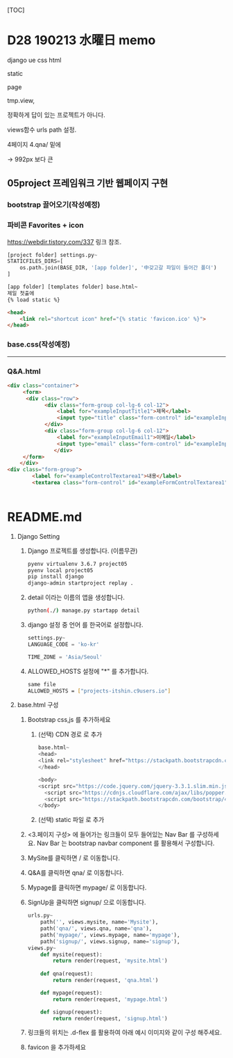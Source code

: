 [TOC]



# D28 190213 水曜日 memo

django ue css html 

static

page

tmp.view,

정확하게 답이 있는 프로젝트가 아니다.

views함수 urls path 설정.

4페이지 4.qna/ 밑에

-> 992px 보다 큰

## 05project 프레임워크 기반 웹페이지 구현

### bootstrap 끌어오기(작성예정)

### 파비콘 Favorites + icon

https://webdir.tistory.com/337 링크 참조.

```python
[project folder] settings.py~
STATICFILES_DIRS=[
    os.path.join(BASE_DIR, '[app folder]', '中갖고갈 파일이 들어간 폴더')
]
```

```html
[app folder] [templates folder] base.html~
제일 첫출에
{% load static %}

<head>
    <link rel="shortcut icon" href="{% static 'favicon.ico' %}">
</head>
```



### base.css(작성예정)

---



### Q&A.html

```html
<div class="container">
     <form>
      <div class="row">
            <div class="form-group col-lg-6 col-12">
                <label for="exampleInputTitle1">제목</label>
                <input type="title" class="form-control" id="exampleInputTitle1" aria-describeby="title">
            </div>
            <div class="form-group col-lg-6 col-12">
                <label for="exampleInputEmail1">이메일</label>
                <input type="email" class="form-control" id="exampleInputEmail1" aria-describedby="emailHelp">
               </div>
     </form>
    </div> 
<div class="form-group">
        <label for="exampleControlTextarea1">내용</label>
        <textarea class="form-control" id="exampleFormControlTextarea1" rows="3"></textarea>
     
```



# README.md

1. Django Setting
   1. Django 프로젝트를 생성합니다. (이름무관)

      ```bash
      pyenv virtualenv 3.6.7 project05
      pyenv local project05
      pip install django
      django-admin startproject replay .
      ```

      

   2. detail 이라는 이름의 앱을 생성합니다.

      ```bash
      python(./) manage.py startapp detail
      ```

      

   3. django 설정 중 언어 를 한국어로 설정합니다.

      ```python
      settings.py~
      LANGUAGE_CODE = 'ko-kr'
      
      TIME_ZONE = 'Asia/Seoul'
      ```

      

   4. ALLOWED_HOSTS 설정에 "*" 를 추가합니다.

      ```bash
      same file
      ALLOWED_HOSTS = ["projects-itshin.c9users.io"]
      ```

      

2. base.html 구성
   1. Bootstrap css,js 를 추가하세요

      1. (선택) CDN 경로 로 추가

         ```python
         base.html~
         <head>
         <link rel="stylesheet" href="https://stackpath.bootstrapcdn.com/bootstrap/4.3.0/css/bootstrap.min.css" integrity="sha384-PDle/QlgIONtM1aqA2Qemk5gPOE7wFq8+Em+G/hmo5Iq0CCmYZLv3fVRDJ4MMwEA" crossorigin="anonymous">
         </head>
         
         <body>
         <script src="https://code.jquery.com/jquery-3.3.1.slim.min.js" integrity="sha384-q8i/X+965DzO0rT7abK41JStQIAqVgRVzpbzo5smXKp4YfRvH+8abtTE1Pi6jizo" crossorigin="anonymous"></script>
           <script src="https://cdnjs.cloudflare.com/ajax/libs/popper.js/1.14.7/umd/popper.min.js" integrity="sha384-UO2eT0CpHqdSJQ6hJty5KVphtPhzWj9WO1clHTMGa3JDZwrnQq4sF86dIHNDz0W1" crossorigin="anonymous"></script>
           <script src="https://stackpath.bootstrapcdn.com/bootstrap/4.3.0/js/bootstrap.min.js" integrity="sha384-7aThvCh9TypR7fIc2HV4O/nFMVCBwyIUKL8XCtKE+8xgCgl/PQGuFsvShjr74PBp" crossorigin="anonymous"></script>
         </body>
         ```

         

      2. (선택) static 파일 로 추가

   2. <3.페이지 구성> 에 들어가는 링크들이 모두 들어있는 Nav Bar 를 구성하세요.
     Nav Bar 는 bootstrap navbar component 를 활용해서 구성합니다.

     1. MySite를 클릭하면 / 로 이동합니다.

     2. Q&A를 클릭하면 qna/ 로 이동합니다.

     3. Mypage를 클릭하면 mypage/ 로 이동합니다.

     4. SignUp을 클릭하면 signup/ 으로 이동합니다.

        ```python
        urls.py~
            path('', views.mysite, name='Mysite'),
            path('qna/', views.qna, name='qna'),
            path('mypage/', views.mypage, name='mypage'),
            path('signup/', views.signup, name='signup'),
        views.py~
            def mysite(request):
            	return render(request, 'mysite.html')
            
            def qna(request):
                return render(request, 'qna.html')
        
            def mypage(request):
                return render(request, 'mypage.html')
        
            def signup(request):
                return render(request, 'signup.html')
        ```

        

   3. 링크들의 위치는 .d-flex 를 활용하여 아래 예시 이미지와 같이 구성 해주세요.
     

   4. favicon 을 추가하세요